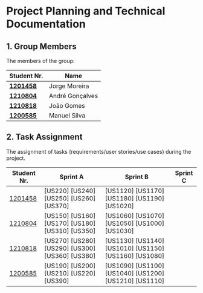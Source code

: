 # Project Planning and Technical Documentation

## 1. Group Members

The members of the group:

| Student Nr.                      | Name            |
|----------------------------------|-----------------|
| **[1201458](1201458/readme.md)** | Jorge Moreira   |
| **[1210804](1210804/readme.md)** | André Gonçalves |
| **[1210818](1210818/readme.md)** | João Gomes      |
| **[1200585](1200585/readme.md)** | Manuel Silva    |

## 2. Task Assignment

The assignment of tasks (requirements/user stories/use cases) during the project.

| Student Nr.                  | Sprint A                                        | Sprint B                                                                                                                                                                               | Sprint C                                                                                                            |
|------------------------------|-------------------------------------------------|----------------------------------------------------------------------------------------------------------------------------------------------------------------------------------------|---------------------------------------------------------------------------------------------------------------------|
| [1201458](1201458/readme.md) | [US220] [US240] [US250] [US260] [US370]         | [US1120] [US1170] [US1180] [US1190] [US1020]   |
| [1210804](1210804/readme.md) | [US150] [US160] [US170] [US180] [US310] [US350] | [US1060] [US1070] [US1050] [US1000] [US1030]   |
| [1210818](1210818/readme.md) | [US270] [US280] [US290] [US300] [US360] [US380] | [US1130] [US1140] [US1010] [US1150] [US1160] [US1080]  | |
| [1200585](1200585/readme.md) | [US190] [US200] [US210] [US220] [US390]         | [US1090] [US1100] [US1040] [US1200] [US1210] [US1110]|  |
